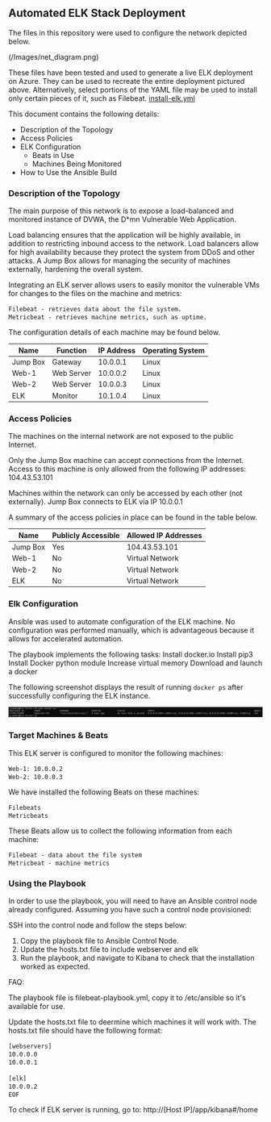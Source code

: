 ## Automated ELK Stack Deployment

The files in this repository were used to configure the network depicted below.

(/Images/net_diagram.png)

These files have been tested and used to generate a live ELK deployment on Azure. They can be used to recreate the entire deployment pictured above. Alternatively, select portions of the YAML file may be used to install only certain pieces of it, such as Filebeat.
	[install-elk.yml](Ansible/install-elk.yml)

This document contains the following details:
- Description of the Topology
- Access Policies
- ELK Configuration
  - Beats in Use
  - Machines Being Monitored
- How to Use the Ansible Build


### Description of the Topology

The main purpose of this network is to expose a load-balanced and monitored instance of DVWA, the D*mn Vulnerable Web Application.

Load balancing ensures that the application will be highly available, in addition to restricting inbound access to the network.
	Load balancers allow for high availability because they protect the system from DDoS and other attacks.
	A Jump Box allows for managing the security of machines externally, hardening the overall system.

Integrating an ELK server allows users to easily monitor the vulnerable VMs for changes to the files on the machine and metrics:

	Filebeat - retrieves data about the file system.
	Metricbeat - retrieves machine metrics, such as uptime.

The configuration details of each machine may be found below.


| Name     | Function   | IP Address | Operating System |
|----------|------------|------------|------------------|
| Jump Box | Gateway    | 10.0.0.1   | Linux            |
| Web-1    | Web Server | 10.0.0.2   | Linux            |
| Web-2    | Web Server | 10.0.0.3   | Linux            |
| ELK      | Monitor    | 10.1.0.4   | Linux            |

### Access Policies

The machines on the internal network are not exposed to the public Internet. 

Only the Jump Box machine can accept connections from the Internet. Access to this machine is only allowed from the following IP addresses:
	104.43.53.101

Machines within the network can only be accessed by each other (not externally).
	Jump Box connects to ELK via IP 10.0.0.1

A summary of the access policies in place can be found in the table below.

| Name     | Publicly Accessible | Allowed IP Addresses |
|----------|---------------------|----------------------|
| Jump Box | Yes                 | 104.43.53.101        |
| Web-1    | No                  | Virtual Network      |
| Web-2    | No                  | Virtual Network      |
| ELK      | No                  | Virtual Network      |

### Elk Configuration

Ansible was used to automate configuration of the ELK machine. No configuration was performed manually, which is advantageous because it allows for accelerated automation.

The playbook implements the following tasks:
	Install docker.io
	Install pip3
	Install Docker python module
	Increase virtual memory
	Download and launch a docker

The following screenshot displays the result of running `docker ps` after successfully configuring the ELK instance.

![Alt text](Images/docker-ps.png?raw=true)

### Target Machines & Beats
This ELK server is configured to monitor the following machines:

	Web-1: 10.0.0.2
	Web-2: 10.0.0.3

We have installed the following Beats on these machines:

	Filebeats
	Metricbeats

These Beats allow us to collect the following information from each machine:

	Filebeat - data about the file system
	Metricbeat - machine metrics

### Using the Playbook
In order to use the playbook, you will need to have an Ansible control node already configured. Assuming you have such a control node provisioned: 

SSH into the control node and follow the steps below:
1. Copy the playbook file to Ansible Control Node.
2. Update the hosts.txt file to include webserver and elk
3. Run the playbook, and navigate to Kibana to check that the installation worked as expected.

FAQ:

The playbook file is filebeat-playbook.yml, copy it to /etc/ansible so it's available for use.

Update the hosts.txt file to deermine which machines it will work with. The hosts.txt file should have the following format:
```
[webservers]
10.0.0.0
10.0.0.1

[elk]
10.0.0.2
EOF
```

To check if ELK server is running, go to: http://[Host IP]/app/kibana#/home